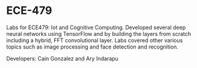 # ECE-479
Labs for ECE479: Iot and Cognitive Computing. Developed several deep neural networks using TensorFlow and by building the layers from scratch including a hybrid, FFT convolutional layer. Labs covered other various topics such as image processing and face detection and recognition.

Developers: Cain Gonzalez and Ary Indarapu

